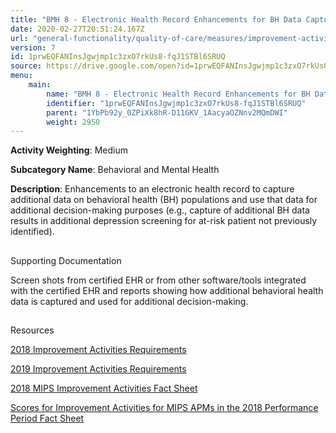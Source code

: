 ```yaml
---
title: "BMH 8 - Electronic Health Record Enhancements for BH Data Capture"
date: 2020-02-27T20:51:24.167Z
url: "general-functionality/quality-of-care/measures/improvement-activities-measures/2018-improvement-activities/bmh-8-electronic-health-record-enhancements-for-bh-data-capture.html"
version: 7
id: 1prwEQFANInsJgwjmp1c3zxO7rkUs8-fqJ1STBl6SRUQ
source: https://drive.google.com/open?id=1prwEQFANInsJgwjmp1c3zxO7rkUs8-fqJ1STBl6SRUQ
menu:
    main:
        name: "BMH 8 - Electronic Health Record Enhancements for BH Data Capture"
        identifier: "1prwEQFANInsJgwjmp1c3zxO7rkUs8-fqJ1STBl6SRUQ"
        parent: "1YbPb92y_0ZPiXk8hR-D11GKV_1AacyaOZNnv2MQmDWI"
        weight: 2950
---
```









**Activity Weighting**: Medium

**Subcategory Name**: Behavioral and Mental Health

**Description**: Enhancements to an electronic health record to capture additional data on behavioral health (BH) populations and use that data for additional decision-making purposes (e.g., capture of additional BH data results in additional depression screening for at-risk patient not previously identified).







## 

Supporting Documentation

Screen shots from certified EHR or from other software/tools integrated with the certified EHR and reports showing how additional behavioral health data is captured and used for additional decision-making.







## 

Resources

[2018 Improvement Activities Requirements](https://qpp.cms.gov/mips/improvement-activities?py=2018)

[2019 Improvement Activities Requirements](https://qpp.cms.gov/mips/improvement-activities?py=2019)

[2018 MIPS Improvement Activities Fact Sheet](https://qpp.cms.gov/resource/2018%20MIPS%20Improvement%20Activities%20Fact%20Sheet)

[Scores for Improvement Activities for MIPS APMs in the 2018 Performance Period Fact Sheet](https://qpp.cms.gov/resource/2018%20MIPS%20APMs%20improvement%20Activities%20scores%20fact%20sheet)

